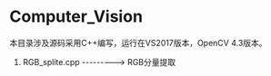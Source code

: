 # Computer_Vision

本目录涉及源码采用C++编写，运行在VS2017版本，OpenCV 4.3版本。
   
1. RGB_splite.cpp ---------> RGB分量提取




